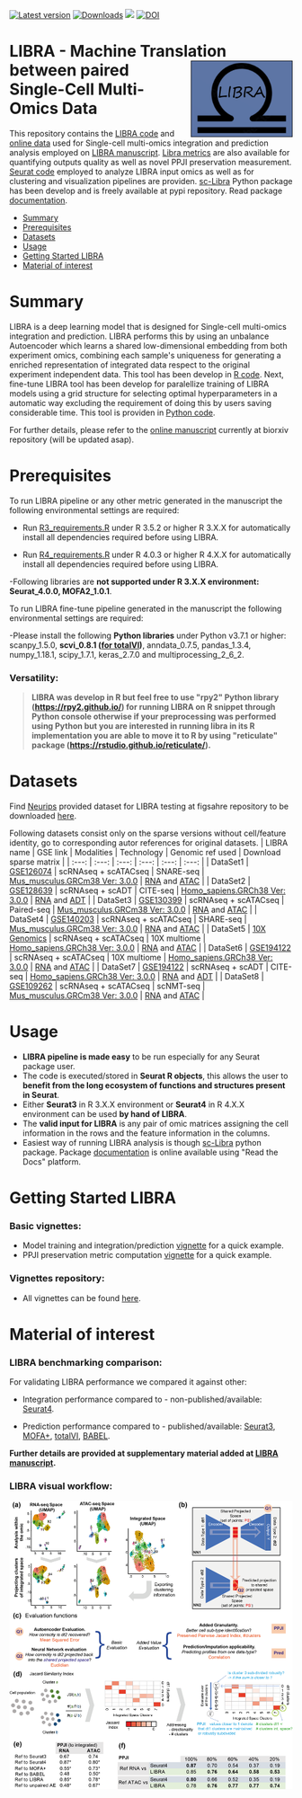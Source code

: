 [![Latest version](https://d25lcipzij17d.cloudfront.net/badge.svg?id=py&r=r&type=6e&v=0.0.32&x2=0)](https://pypi.org/project/sc-libra/)
[![Downloads](https://static.pepy.tech/personalized-badge/sc_libra?period=total&units=international_system&left_color=grey&right_color=green&left_text=Downloads)](https://pepy.tech/project/sc_libra)
[![](https://img.shields.io/badge/doi-10.1101/2021.01.27.428400-red.svg)](https://doi.org/10.1101/2021.01.27.428400)
[![DOI](https://img.shields.io/badge/doi-10.6084/m9.figshare.19466246-blue.svg?style=flat&labelColor=whitesmoke&logo=data%3Aimage%2Fpng%3Bbase64%2CiVBORw0KGgoAAAANSUhEUgAAAB8AAAAfCAYAAAAfrhY5AAAJsklEQVR42qWXd1DTaRrHf%2BiB2Hdt5zhrAUKz4IKEYu9IGiGFFJJQ0gkJCAKiWFDWBRdFhCQUF3UVdeVcRQEBxUI3yY9iEnQHb3bdW1fPubnyz%2F11M7lvEHfOQee2ZOYzPyDv%2B3yf9%2Fk95YX4fx%2BltfUt08GcFEuPR4U9hDDZ%2FVngIlhb%2FSiI6InkTgLzgDcgfvtnovhH4BzoVlrbwr55QnhCtBW4QHXnFrZbPBaQoBh4%2FSYH2EnpBEtqcDMVzB93wA%2F8AFwa23XFGcc8CkT3mxz%2BfXWtq9T9IQlLIXYEuHojudb%2BCM7Hgdq8ydi%2FAHiBXyY%2BLjwFlAEnS6Jnar%2FvnQVhvdzasad0eKvWZKe8hvDB2ofLZ%2FZEcWsh%2BhyIuyO5Bxs2iZIE4nRv7NWAb0EO8AC%2FWPxjYAWuOEX2MSXZVgPxzmRL3xKz3ScGpx6p6QnOx4mDIFqO0w6Q4fEhO5IzwxlSwyD2FYHzwAW%2BAZ4fEsf74gCumykwNHskLM7taQxLYjjIyy8MUtraGhTWdkfhkFJqtvuVl%2F9l2ZquDfEyrH8B0W06nnpH3JtIyRGpH1iJ6SfxDIHjRXHJmdQjLpfHeN54gnfFx4W9QRnovx%2FN20aXZeTD2J84hn3%2BqoF2Tqr14VqTPUCIcP%2B5%2Fly4qC%2BUL3sYxSvNj1NwsVYPsWdMUfomsdkYm3Tj0nbV0N1wRKwFe1MgKACDIBdMAhPE%2FwicwNWxll8Ag40w%2BFfhibJkGHmutjYeQ8gVlaN%2BjO51nDysa9TwNUFMqaGbKdRJZFfOJSp6mkRKsv0rRIpEVWjAvyFkxNOEpwvcAVPfEe%2Bl8ojeNTx3nXLBcWRrYGxSRjDEk0VlpxYrbe1ZmaQ5xuT0u3r%2B2qe5j0J5uytiZPGsRL2Jm32AldpxPUNJ3jmmsN4x62z1cXrbedXBQf2yvIFCeZrtyicZZG2U2nrrBJzYorI2EXLrvTfCSB43s41PKEvbZDEfQby6L4JTj%2FfIwam%2B4%2BwucBu%2BDgNK05Nle1rSt9HvR%2FKPC4U6LTfvUIaip1mjIa8fPzykii23h2eanT57zQ7fsyYH5QjywwlooAUcAdOh5QumgTHx6aAO7%2FL52eaQNEShrxfhL6albEDmfhGflrsT4tps8gTHNOJbeDeBlt0WJWDHSgxs6cW6lQqyg1FpD5ZVDfhn1HYFF1y4Eiaqa18pQf3zzYMBhcanlBjYfgWNayAf%2FASOgklu8bmgD7hADrk4cRlOL7NSOewEcbqSmaivT33QuFdHXj5sdvjlN5yMDrAECmdgDWG2L8P%2BAKLs9ZLZ7dJda%2BB4Xl84t7QvnKfvpXJv9obz2KgK8dXyqISyV0sXGZ0U47hOA%2FAiigbEMECJxC9aoKp86re5O5prxOlHkcksutSQJzxZRlPZmrOKhsQBF5zEZKybUC0vVjG8PqOnhOq46qyDTDnj5gZBriWCk4DvXrudQnXQmnXblebhAC2cCB6zIbM4PYgGl0elPSgIf3iFEA21aLdHYLHUQuVkpgi02SxFdrG862Y8ymYGMvXDzUmiX8DS5vKZyZlGmsSgQqfLub5RyLNS4zfDiZc9Edzh%2FtCE%2BX8j9k%2FqWB071rcZyMImne1SLkL4GRw4UPHMV3jjwEYpPG5uW5fAEot0aTSJnsGAwHJi2nvF1Y5OIqWziVCQd5NT7t6Q8guOSpgS%2Fa1dSRn8JGGaCD3BPXDyQRG4Bqhu8XrgAp0yy8DMSvvyVXDgJcJTcr1wQ2BvFKf65jqhvmxXUuDpGBlRvV36XvGjQzLi8KAKT2lYOnmxQPGorURSV0NhyTIuIyqOmKTMhQ%2BieEsgOgpc4KBbfDM4B3SIgFljvfHF6cef7qpyLBXAiQcXvg5l3Iunp%2FWv4dH6qFziO%2BL9PbrimQ9RY6MQphEfGUpOmma7KkGzuS8sPUFnCtIYcKCaI9EXo4HlQLgGrBjbiK5EqMj2AKWt9QWcIFMtnVvQVDQV9lXJJqdPVtUQpbh6gCI2Ov1nvZts7yYdsnvRgxiWFOtNJcOMVLn1vgptVi6qrNiFOfEjHCDB3J%2BHDLqUB77YgQGwX%2Fb1eYna3hGKdlqJKIyiE4nSbV8VFgxmxR4b5mVkkeUhMgs5YTi4ja2XZ009xJRHdkfwMi%2BfocaancuO7h%2FMlcLOa0V%2FSw6Dq47CumRQAKhgbOP8t%2BMTjuxjJGhXCY6XpmDDFqWlVYbQ1aDJ5Cptdw4oLbf3Ck%2BdWkVP0LpH7s9XLPXI%2FQX8ws%2Bj2In63IcRvOOo%2BTTjiN%2BlssfRsanW%2B3REVKoavBOAPTXABW4AL7e4NygHdpAKBscmlDh9Jysp4wxbnUNna3L3xBvyE1jyrGIkUHaqQMuxhHElV6oj1picvgL1QEuS5PyZTEaivqh5vUCKJqOuIgPFGESns8kyFk7%2FDxyima3cYxi%2FYOQCj%2F%2B9Ms2Ll%2Bhn4FmKnl7JkGXQGDKDAz9rUGL1TIlBpuJr9Be2JjK6qPzyDg495UxXYF7JY1qKimw9jWjF0iV6DRIqE%2B%2FeWG0J2ofmZTk0mLYVd4GLiFCOoKR0Cg727tWq981InYynvCuKW43aXgEjofVbxIqrm0VL76zlH3gQzWP3R3Bv9oXxclrlO7VVtgBRpSP4hMFWJ8BrUSBCJXC07l40X4jWuvtc42ofNCxtlX2JH6bdeojXgTh5TxOBKEyY5wvBE%2BACh8BtOPNPkApjoxi5h%2B%2FFMQQNpWvZaMH7MKFu5Ax8HoCQdmGkJrtnOiLHwD3uS5y8%2F2xTSDrE%2F4PT1yqtt6vGe8ldMBVMEPd6KwqiYECHDlfbvzphcWP%2BJiZuL5swoWQYlS%2Br7Yu5mNUiGD2retxBi9fl6RDGn4Ti9B1oyYy%2BMP5G87D%2FCpRlvdnuy0PY6RC8BzTA40NXqckQ9TaOUDywkYsudxJzPgyDoAWn%2BB6nEFbaVxxC6UXjJiuDkW9TWq7uRBOJocky9iMfUhGpv%2FdQuVVIuGjYqACbXf8aa%2BPeYNIHZsM7l4s5gAQuUAzRUoT51hnH3EWofXf2vkD5HJJ33vwE%2FaEWp36GHr6GpMaH4AAPuqM5eabH%2FhfG9zcCz4nN6cPinuAw6IHwtvyB%2FdO1toZciBaPh25U0ducR2PI3Zl7mokyLWKkSnEDOg1x5fCsJE9EKhH7HwFNhWMGMS7%2BqxyYsbHHRUDUH4I%2FAheQY7wujJNnFUH4KdCju83riuQeHU9WEqNzjsJFuF%2FdTDAZ%2FK7%2F1WaAU%2BAWymT59pVMT4g2AxcwNa0XEBDdBDpAPvgDIH73R25teeuAF5ime2Ul0OUIiG4GpSAEJeYW9wDTf43wfwHgHLKJoPznkwAAAABJRU5ErkJggg%3D%3D)](http://dx.doi.org/10.6084/m9.figshare.19466246)

LIBRA - Machine Translation between paired <img src="gaf/figures/LIBRA_icon_2.png" width="181px" align="right" />  
Single-Cell Multi-Omics Data 
===========
This repository contains the [LIBRA code](https://github.com/TranslationalBioinformaticsUnit/LIBRA/blob/main/R/LIBRA_code/) and [online data](https://github.com/TranslationalBioinformaticsUnit/LIBRA/blob/main/data/) used for Single-cell multi-omics integration and prediction analysis employed on [LIBRA manuscript](https://www.biorxiv.org/content/10.1101/2021.01.27.428400v1). [Libra metrics](https://github.com/TranslationalBioinformaticsUnit/LIBRA/blob/main/R/LIBRA_code/) are also available for quantifying outputs quality as well as novel PPJI preservation measurement. [Seurat code](https://github.com/TranslationalBioinformaticsUnit/LIBRA/blob/main/R/Seurat_code/) employed to analyze LIBRA input omics as well as for clustering and visualization pipelines are providen. [sc-Libra](https://pypi.org/project/sc-libra/) Python package has been develop and is freely available at pypi repository. Read package [documentation](https://sc-libra.readthedocs.io/en/latest/).

- [Summary](#summary)
- [Prerequisites](#prerequisites)
- [Datasets](#datasets)
- [Usage](#usage)
- [Getting Started LIBRA](#getting-started-libra)
- [Material of interest](#material-of-interest)

# Summary
LIBRA is a deep learning model that is designed for Single-cell multi-omics integration and prediction. LIBRA performs this by using an unbalance Autoencoder which learns a shared low-dimensional embedding from both experiment omics, combining each sample's uniqueness for generating a enriched representation of integrated data respect to the original experiment independent data. This tool has been develop in [R code](https://github.com/TranslationalBioinformaticsUnit/LIBRA/blob/main/R/LIBRA_code/). Next, fine-tune LIBRA tool has been develop for paralellize training of LIBRA models using a grid structure for selecting optimal hyperparameters in a automatic way excluding the requirement of doing this by users saving considerable time. This tool is providen in [Python code](https://github.com/TranslationalBioinformaticsUnit/LIBRA/blob/main/Python/LIBRA_fine_tune_code/).

For further details, please refer to the [online manuscript](https://www.biorxiv.org/content/10.1101/2021.01.27.428400v1) currently at biorxiv repository (will be updated asap).

# Prerequisites
 
To run LIBRA pipeline or any other metric generated in the manuscript the following environmental settings are required:

- Run [R3_requirements.R](https://github.com/TranslationalBioinformaticsUnit/LIBRA/blob/main/gaf/files/R3_requirements.R) under R 3.5.2 or higher R 3.X.X for automatically install all dependencies required before using LIBRA.

- Run [R4_requirements.R](https://github.com/TranslationalBioinformaticsUnit/LIBRA/blob/main/gaf/files/R4_requirements.R) under R 4.0.3 or higher R 4.X.X for automatically install all dependencies required before using LIBRA.

-Following libraries are **not supported under R 3.X.X environment: Seurat_4.0.0, MOFA2_1.0.1**.  

To run LIBRA fine-tune pipeline generated in the manuscript the following environmental settings are required:

-Please install the following **Python libraries** under Python v3.7.1 or higher: scanpy_1.5.0, **scvi_0.8.1 ([for totalVI](https://docs.scvi-tools.org/en/stable/installation.html))**, anndata_0.7.5, pandas_1.3.4, numpy_1.18.1, scipy_1.7.1, keras_2.7.0 and multiprocessing_2_6_2.

### Versatility:
> **LIBRA was develop in R but feel free to use "rpy2" Python library (https://rpy2.github.io/) for running LIBRA on R snippet through Python console otherwise if your preprocessing was performed using Python but you are interested in running libra in its R implementation you are able to move it to R by using "reticulate" package (https://rstudio.github.io/reticulate/).**

# Datasets  
Find [Neurips](https://openproblems.bio/neurips_2021/) provided dataset for LIBRA testing at figsahre repository to be downloaded [here](https://figshare.com/s/d7ad0c6b8285e75de40f). 

Following datasets consist only on the sparse versions without cell/feature identity, go to corresponding autor references for original datasets.
| LIBRA name | GSE link | Modalities | Technology | Genomic ref used | Download sparse matrix |
|    :---:    |    :---:    |    :---:    |    :---:    |    :---:    |    :---:    |
| DataSet1 | [GSE126074](https://www.ncbi.nlm.nih.gov/geo/query/acc.cgi?acc=GSE126074) | scRNAseq + scATACseq | SNARE-seq | [Mus_musculus.GRCm38 Ver: 3.0.0](https://support.10xgenomics.com/single-cell-gene-expression/software/release-notes/build#) | [RNA](https://figshare.com/s/c9b87f4ac1d1c030e128) and [ATAC](https://figshare.com/s/9ff9ea93a2108478bb36) |
| DataSet2 | [GSE128639](https://www.ncbi.nlm.nih.gov/geo/query/acc.cgi) | scRNAseq + scADT | CITE-seq | [Homo_sapiens.GRCh38 Ver: 3.0.0](https://support.10xgenomics.com/single-cell-gene-expression/software/release-notes/build#) | [RNA](https://figshare.com/s/5f5cfa6fda4ae3512c0d) and [ADT](https://figshare.com/s/5e34cd80455398855ad8) |
| DataSet3 | [GSE130399](https://www.ncbi.nlm.nih.gov/geo/query/acc.cgi) | scRNAseq + scATACseq | Paired-seq | [Mus_musculus.GRCm38 Ver: 3.0.0](https://support.10xgenomics.com/single-cell-gene-expression/software/release-notes/build#) | [RNA](https://figshare.com/s/a1f4a5ef0735d1b4167d) and [ATAC](https://figshare.com/s/80d9b9d84ada526668a6) |
| DataSet4 | [GSE140203](https://www.ncbi.nlm.nih.gov/geo/query/acc.cgi) | scRNAseq + scATACseq | SHARE-seq | [Mus_musculus.GRCm38 Ver: 3.0.0](https://support.10xgenomics.com/single-cell-gene-expression/software/release-notes/build#) | [RNA](https://figshare.com/s/71312a335649b04972b8) and [ATAC](https://figshare.com/s/0b581450cd6e1f8fb64c) |
| DataSet5 | [10X Genomics](https://support.10xgenomics.com/single-cell-multiome-atac-gex/datasets/1.0.0/pbmc_granulocyte_sorted_10k) | scRNAseq + scATACseq | 10X multiome | [Homo_sapiens.GRCh38 Ver: 3.0.0](https://support.10xgenomics.com/single-cell-gene-expression/software/release-notes/build#) | [RNA](https://figshare.com/s/90b237227f0cc07d075d) and [ATAC](https://figshare.com/s/4086bce6032f6a206a13) |
| DataSet6 | [GSE194122](https://www.ncbi.nlm.nih.gov/geo/query/acc.cgi) | scRNAseq + scATACseq | 10X multiome | [Homo_sapiens.GRCh38 Ver: 3.0.0](https://support.10xgenomics.com/single-cell-gene-expression/software/release-notes/build#) | [RNA](https://figshare.com/s/134562c3ec74a3a50c84) and [ATAC](https://figshare.com/s/378a630ec9c6ddadf4f5) |
| DataSet7 | [GSE194122](https://www.ncbi.nlm.nih.gov/geo/query/acc.cgi) | scRNAseq + scADT | CITE-seq | [Homo_sapiens.GRCh38 Ver: 3.0.0](https://support.10xgenomics.com/single-cell-gene-expression/software/release-notes/build#) | [RNA](https://figshare.com/s/41bdbfe7479e9729c800) and [ADT](https://figshare.com/s/975cd8a5bbc57c8d2c8c) |
| DataSet8 | [GSE109262](https://www.ncbi.nlm.nih.gov/geo/query/acc.cgi) | scRNAseq + scATACseq | scNMT-seq | [Mus_musculus.GRCm38 Ver: 3.0.0](https://support.10xgenomics.com/single-cell-gene-expression/software/release-notes/build#) | [RNA](https://figshare.com/s/4a158e6d243bcd45a171) and [ATAC](https://figshare.com/s/f13136b52f3b387d1a66) |

# Usage

- **LIBRA pipeline is made easy** to be run especially for any Seurat package user. 
- The code is executed/stored in **Seurat R objects**, this allows the user to **benefit from the long ecosystem of functions and structures present in Seurat**. 
- Either **Seurat3** in R 3.X.X environment or **Seurat4** in R 4.X.X environment can be used **by hand of LIBRA**.
- The **valid input for LIBRA** is any pair of omic matrices assigning the cell information in the rows and the feature information in the columns.
- Easiest way of running LIBRA analysis is though [sc-Libra](https://pypi.org/project/sc-libra/) python package. Package [documentation](https://sc-libra.readthedocs.io/en/latest/) is online available using "Read the Docs" platform.

# Getting Started LIBRA

### Basic vignettes:
- Model training and integration/prediction [vignette](https://github.com/TranslationalBioinformaticsUnit/LIBRA/blob/main/vignettes/Jupyter_notebook/LIBRA_main_pipeline_v1.0.1.ipynb) for a quick example. 
- PPJI preservation metric computation [vignette](https://github.com/TranslationalBioinformaticsUnit/LIBRA/blob/main/vignettes/Jupyter_notebook/LIBRA_ppji_metric_v1.0.1.ipynb) for a quick example. 

### Vignettes repository:
- All vignettes can be found [here](https://github.com/TranslationalBioinformaticsUnit/LIBRA/blob/main/vignettes/).

# Material of interest

### LIBRA benchmarking comparison:
For validating LIBRA performance we compared it against other:

- Integration performance compared to - non-published/available: [Seurat4](https://github.com/satijalab/seurat).

- Prediction performance compared to - published/available: [Seurat3](https://satijalab.org/seurat/articles/integration_mapping.html), [MOFA+](https://biofam.github.io/MOFA2/index.html), [totalVI](https://github.com/YosefLab/scvi-tools), [BABEL](https://github.com/wukevin/babel).

**Further details are provided at supplementary material added at [LIBRA manuscript](https://www.biorxiv.org/content/10.1101/2021.01.27.428400v1).**

### LIBRA visual workflow:
![workflow.png](https://github.com/TranslationalBioinformaticsUnit/LIBRA/blob/main/gaf/figures/workflow.png)
